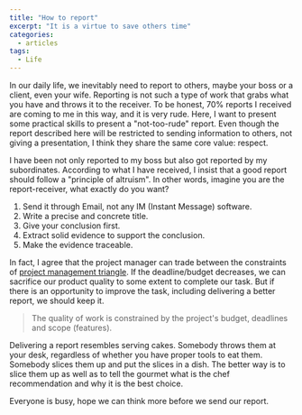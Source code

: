 ```yaml
---
title: "How to report"
excerpt: "It is a virtue to save others time"
categories:
  - articles
tags:
  - Life
---
```


In our daily life, we inevitably need to report to others, maybe your boss or a client, even your wife. Reporting is not such a type of work that grabs what you have and throws it to the receiver. To be honest, 70% reports I received are coming to me in this way, and it is very rude. Here, I want to present some practical skills to present a "not-too-rude" report. Even though the report described here will be restricted to sending information to others, not giving a presentation, I think they share the same core value: respect.

I have been not only reported to my boss but also got reported by my subordinates. According to what I have received, I insist that a good report should follow a "principle of altruism". In other words, imagine you are the report-receiver, what exactly do you want?

1. Send it through Email, not any IM (Instant Message) software. 
2. Write a precise and concrete title. 
3. Give your conclusion first. 
4. Extract solid evidence to support the conclusion.
5. Make the evidence traceable.

In fact, I agree that the project manager can trade between the constraints of [project management triangle](https://en.wikipedia.org/wiki/Project_management_triangle). If the deadline/budget decreases, we can sacrifice our product quality to some extent to complete our task. But if there is an opportunity to improve the task, including delivering a better report, we should keep it.

> The quality of work is constrained by the project's budget, deadlines and scope (features).

Delivering a report resembles serving cakes. Somebody throws them at your desk, regardless of whether you have proper tools to eat them. Somebody slices them up and put the slices in a dish. The better way is to slice them up as well as to tell the gourmet what is the chef recommendation and why it is the best choice.

Everyone is busy, hope we can think more before we send our report.
